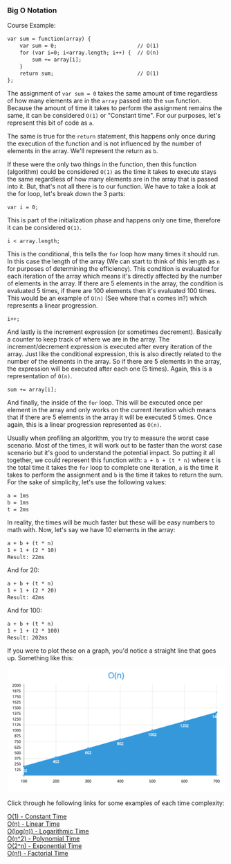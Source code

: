 ### Big O Notation

Course Example:

```
var sum = function(array) {
    var sum = 0;                          // O(1)
    for (var i=0; i<array.length; i++) {  // O(n)
        sum += array[i];
    }
    return sum;                           // O(1)
};
```

The assignment of `var sum = 0` takes the same amount of time regardless of how many elements are in the `array` passed  into the `sum` function.  Because the amount of time it takes to perform the assignment remains the same, it can be considered `O(1)` or "Constant time".  For our purposes, let's represent this bit of code as `a`.

The same is true for the `return` statement, this happens only once during the execution of the function and is not influenced by the number of elements in the array.  We'll represent the return as `b`.

If these were the only two things in the function, then this function (algorithm) could be considered `O(1)` as the time it takes to execute stays the same regardless of how many elements are in the array that is passed into it.  But, that's not all there is to our function.  We have to take a look at the for loop, let's break down the 3 parts:

```
var i = 0;
```

This is part of the initialization phase and happens only one time, therefore it can be considered `O(1)`.  

```
i < array.length;
```

This is the conditional, this tells the `for` loop how many times it should run.  In this case the length of the array (We can start to think of this length as `n` for purposes of determining the efficiency).  This condition is evaluated for each iteration of the array which means it's directly affected by the number of elements in the array.  If there are 5 elements in the array, the condition is evaluated 5 times, if there are 100 elements then it's evaluated 100 times.  This would be an example of `O(n)` (See where that `n` comes in?) which represents a linear progression.

```
i++;
```

And lastly is the increment expression (or sometimes decrement).  Basically a counter to keep track of where we are in the array.  The increment/decrement expression is executed after every iteration of the array.  Just like the conditional expression, this is also directly related to the number of the elements in the array.  So if there are 5 elements in the array, the expression will be executed after each one (5 times).  Again, this is a representation of `O(n)`.

```
sum += array[i];
```

And finally, the inside of the `for` loop.  This will be executed once per element in the array and only works on the current iteration which means that if there are 5 elements in the array it will be executed 5 times.  Once again, this is a linear progression represented as `O(n)`.

Usually when profiling an algorithm, you try to measure the worst case scenario.  Most of the times, it will work out to be faster than the worst case scenario but it's good to understand the potential impact.  So putting it all together, we could represent this function with: `a + b + (t * n)` where `t` is the total time it takes the `for` loop to complete one iteration, `a` is the time it takes to perform the assignment and `b` is the time it takes to return the sum.  For the sake of simplicity, let's use the following values:

```
a = 1ms
b = 1ms
t = 2ms
```

In reality, the times will be much faster but these will be easy numbers to math with.  Now, let's say we have 10 elements in the array:

```
a + b + (t * n)
1 + 1 + (2 * 10)
Result: 22ms
```

And for 20:

```
a + b + (t * n)
1 + 1 + (2 * 20)
Result: 42ms
```

And for 100:

```
a + b + (t * n)
1 + 1 + (2 * 100)
Result: 202ms
```

If you were to plot these on a graph, you'd notice a straight line that goes up.  Something like this:

![O(n) - Linear Time](linear-graph.png "O(n) - Linear Time")

Click through he following links for some examples of each time complexity:

[O(1) - Constant Time](constant-time.md)  
[O(n) - Linear Time](linear-time.md)  
[O(log(n)) - Logarithmic Time](logarithmic-time.md)  
[O(n^2) - Polynomial Time](polynomial-time.md)  
[O(2^n) - Exponential Time](exponential-time.md)  
[O(n!) - Factorial Time](factorial-time.md)
